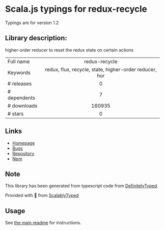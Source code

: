
# Scala.js typings for redux-recycle

Typings are for version 1.2

## Library description:
higher-order reducer to reset the redux state on certain actions

|                    |                 |
| ------------------ | :-------------: |
| Full name          | redux-recycle |
| Keywords           | redux, flux, recycle, state, higher-order reducer, hor |
| # releases         | 0 |
| # dependents       | 7 |
| # downloads        | 160935 |
| # stars            | 0 |

## Links
- [Homepage](https://github.com/omnidan/redux-recycle)
- [Bugs](https://github.com/omnidan/redux-recycle/issues)
- [Repository](https://github.com/omnidan/redux-recycle)
- [Npm](https://www.npmjs.com/package/redux-recycle)
    


## Note
This library has been generated from typescript code from [DefinitelyTyped](https://definitelytyped.org).

Provided with :purple_heart: from [ScalablyTyped](https://github.com/oyvindberg/ScalablyTyped)

## Usage
See [the main readme](../../readme.md) for instructions.


